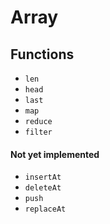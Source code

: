 # Array

## Functions

- `len`
- `head`
- `last`
- `map`
- `reduce`
- `filter`

#### Not yet implemented

- `insertAt`
- `deleteAt`
- `push`
- `replaceAt`
